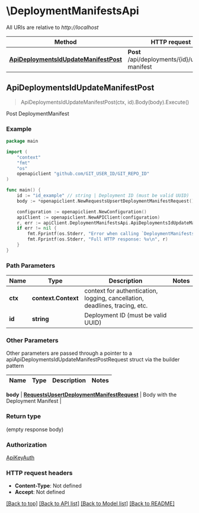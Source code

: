 # \DeploymentManifestsApi

All URIs are relative to *http://localhost*

Method | HTTP request | Description
------------- | ------------- | -------------
[**ApiDeploymentsIdUpdateManifestPost**](DeploymentManifestsApi.md#ApiDeploymentsIdUpdateManifestPost) | **Post** /api/deployments/{id}/update-manifest | Post DeploymentManifest



## ApiDeploymentsIdUpdateManifestPost

> ApiDeploymentsIdUpdateManifestPost(ctx, id).Body(body).Execute()

Post DeploymentManifest



### Example

```go
package main

import (
    "context"
    "fmt"
    "os"
    openapiclient "github.com/GIT_USER_ID/GIT_REPO_ID"
)

func main() {
    id := "id_example" // string | Deployment ID (must be valid UUID)
    body := *openapiclient.NewRequestsUpsertDeploymentManifestRequest() // RequestsUpsertDeploymentManifestRequest | Body with the Deployment Manifest

    configuration := openapiclient.NewConfiguration()
    apiClient := openapiclient.NewAPIClient(configuration)
    r, err := apiClient.DeploymentManifestsApi.ApiDeploymentsIdUpdateManifestPost(context.Background(), id).Body(body).Execute()
    if err != nil {
        fmt.Fprintf(os.Stderr, "Error when calling `DeploymentManifestsApi.ApiDeploymentsIdUpdateManifestPost``: %v\n", err)
        fmt.Fprintf(os.Stderr, "Full HTTP response: %v\n", r)
    }
}
```

### Path Parameters


Name | Type | Description  | Notes
------------- | ------------- | ------------- | -------------
**ctx** | **context.Context** | context for authentication, logging, cancellation, deadlines, tracing, etc.
**id** | **string** | Deployment ID (must be valid UUID) | 

### Other Parameters

Other parameters are passed through a pointer to a apiApiDeploymentsIdUpdateManifestPostRequest struct via the builder pattern


Name | Type | Description  | Notes
------------- | ------------- | ------------- | -------------

 **body** | [**RequestsUpsertDeploymentManifestRequest**](RequestsUpsertDeploymentManifestRequest.md) | Body with the Deployment Manifest | 

### Return type

 (empty response body)

### Authorization

[ApiKeyAuth](../README.md#ApiKeyAuth)

### HTTP request headers

- **Content-Type**: Not defined
- **Accept**: Not defined

[[Back to top]](#) [[Back to API list]](../README.md#documentation-for-api-endpoints)
[[Back to Model list]](../README.md#documentation-for-models)
[[Back to README]](../README.md)

